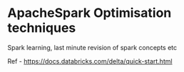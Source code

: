 # ApacheSpark Optimisation techniques
Spark learning, last minute revision of spark concepts etc

Ref - https://docs.databricks.com/delta/quick-start.html
